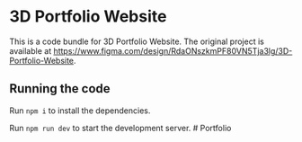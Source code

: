 
  # 3D Portfolio Website

  This is a code bundle for 3D Portfolio Website. The original project is available at https://www.figma.com/design/RdaONszkmPF80VN5Tja3lg/3D-Portfolio-Website.

  ## Running the code

  Run `npm i` to install the dependencies.

  Run `npm run dev` to start the development server.
  #   P o r t f o l i o  
 
